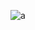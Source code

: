 ![a](https://cloud.githubusercontent.com/assets/21317654/19130883/d2ac145a-8b12-11e6-89f4-3b03ff34aa31.png)
